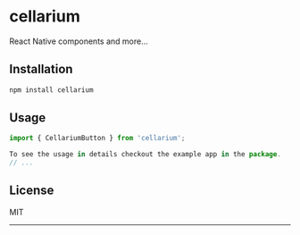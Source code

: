 # cellarium

React Native components and more...

## Installation

```sh
npm install cellarium
```

## Usage

```js
import { CellariumButton } from 'cellarium';

To see the usage in details checkout the example app in the package.
// ...
```

## License

MIT

---


